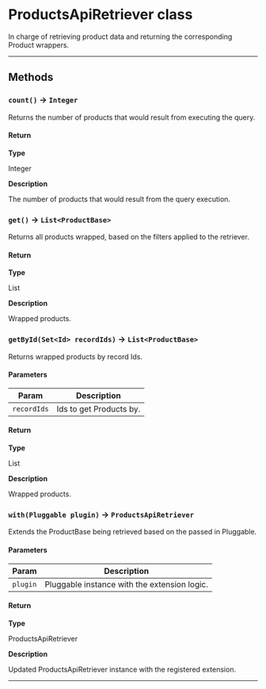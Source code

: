 # ProductsApiRetriever class

In charge of retrieving product data and returning the corresponding Product wrappers.

---
## Methods
### `count()` → `Integer`

Returns the number of products that would result from executing the query.

#### Return

**Type**

Integer

**Description**

The number of products that would result from the query execution.

### `get()` → `List<ProductBase>`

Returns all products wrapped, based on the filters applied to the retriever.

#### Return

**Type**

List<ProductBase>

**Description**

Wrapped products.

### `getById(Set<Id> recordIds)` → `List<ProductBase>`

Returns wrapped products by record Ids.

#### Parameters
|Param|Description|
|-----|-----------|
|`recordIds` |  Ids to get Products by. |

#### Return

**Type**

List<ProductBase>

**Description**

Wrapped products.

### `with(Pluggable plugin)` → `ProductsApiRetriever`

Extends the ProductBase being retrieved based on the passed in Pluggable.

#### Parameters
|Param|Description|
|-----|-----------|
|`plugin` |  Pluggable instance with the extension logic. |

#### Return

**Type**

ProductsApiRetriever

**Description**

Updated ProductsApiRetriever instance with the registered extension.

---
